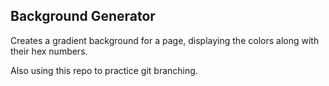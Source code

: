 ## Background Generator

Creates a gradient background for a page, displaying the colors along with their hex numbers.

Also using this repo to practice git branching.

